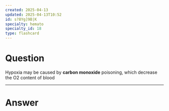 ```yaml
---
created: 2025-04-13
updated: 2025-04-13T10:52
id: s?8Yg]9B|K
specialty: hemato
specialty_id: 18
type: flashcard
---
```


# Question
Hypoxia may be caused by **carbon monoxide** poisoning, which decrease the O2 content of blood

---

# Answer
